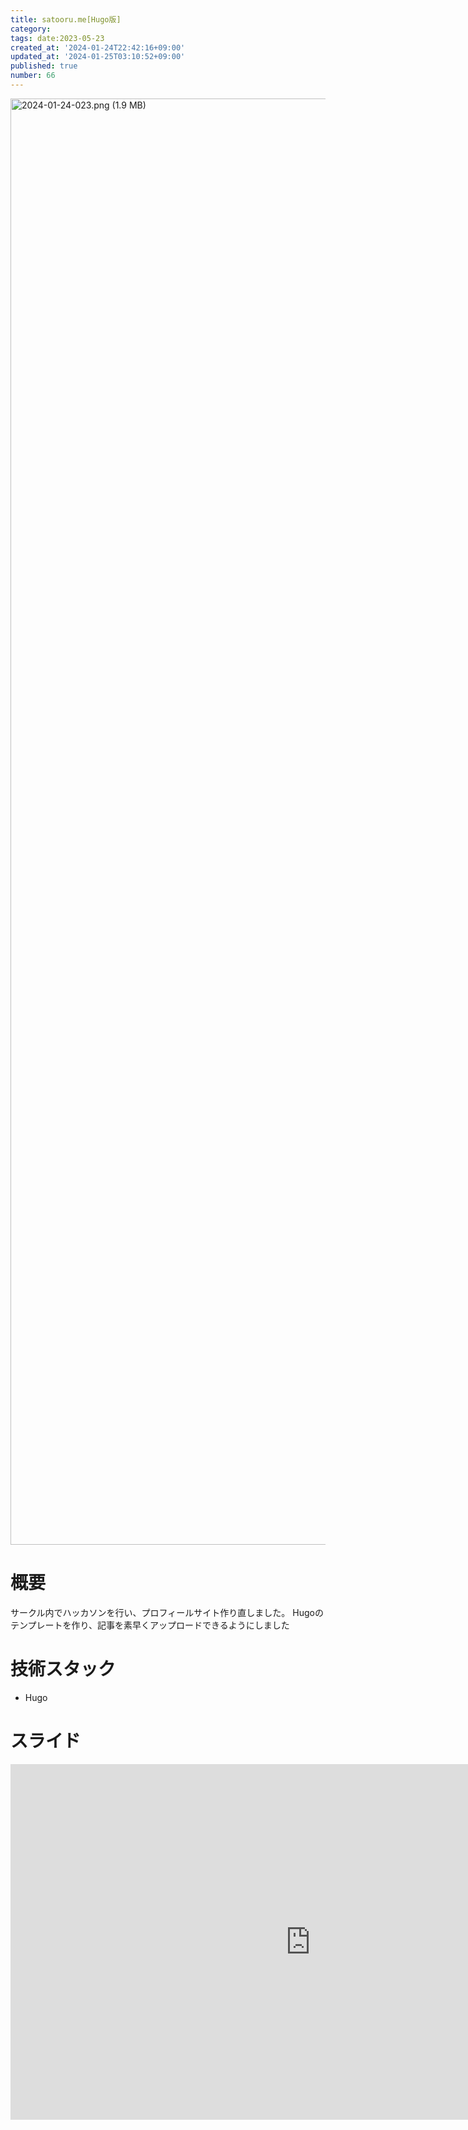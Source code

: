 ```yaml
---
title: satooru.me[Hugo版]
category:
tags: date:2023-05-23
created_at: '2024-01-24T22:42:16+09:00'
updated_at: '2024-01-25T03:10:52+09:00'
published: true
number: 66
---
```


<img width="2314" alt="2024-01-24-023.png (1.9 MB)" src="/images/articles/66/faa37acf-d2bc-4f72-b335-6bce2cb64e3c.png">


# 概要
サークル内でハッカソンを行い、プロフィールサイト作り直しました。
Hugoのテンプレートを作り、記事を素早くアップロードできるようにしました

# 技術スタック
- Hugo

# スライド
<iframe src="https://docs.google.com/presentation/d/e/2PACX-1vSOxQpXYgO5kAwb5TTqyQfNhyfYEcZkUboWvNTFVk97YBqkJ9a1t1-B-SOcXPfHB9bptdO5-cd30sCP/embed?start=false&loop=false&delayms=3000" frameborder="0" width="960" height="569" allowfullscreen="true" mozallowfullscreen="true" webkitallowfullscreen="true"></iframe>

